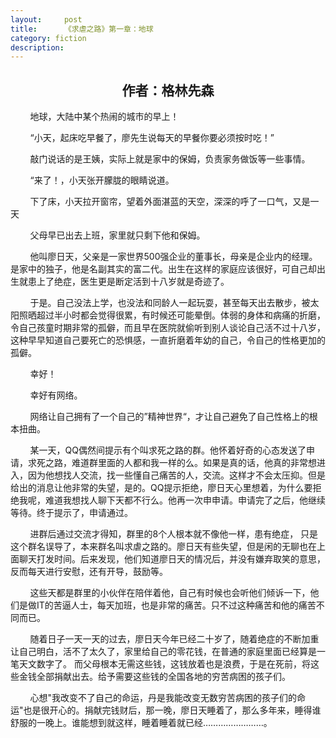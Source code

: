 ```yaml
---
layout:     post
title:      《求虐之路》第一章：地球
category: fiction
description:
---
```


## <center>作者：格林先森</center>

&nbsp;&nbsp;&nbsp;&nbsp;&nbsp;&nbsp;&nbsp;&nbsp;地球，大陆中某个热闹的城市的早上！

&nbsp;&nbsp;&nbsp;&nbsp;&nbsp;&nbsp;&nbsp;&nbsp;“小天，起床吃早餐了，廖先生说每天的早餐你要必须按时吃！”

&nbsp;&nbsp;&nbsp;&nbsp;&nbsp;&nbsp;&nbsp;&nbsp;敲门说话的是王姨，实际上就是家中的保姆，负责家务做饭等一些事情。

&nbsp;&nbsp;&nbsp;&nbsp;&nbsp;&nbsp;&nbsp;&nbsp;“来了！，小天张开朦胧的眼睛说道。

&nbsp;&nbsp;&nbsp;&nbsp;&nbsp;&nbsp;&nbsp;&nbsp;下了床，小天拉开窗帘，望着外面湛蓝的天空，深深的呼了一口气，又是一天

&nbsp;&nbsp;&nbsp;&nbsp;&nbsp;&nbsp;&nbsp;&nbsp;父母早已出去上班，家里就只剩下他和保姆。

&nbsp;&nbsp;&nbsp;&nbsp;&nbsp;&nbsp;&nbsp;&nbsp;他叫廖日天，父亲是一家世界500强企业的董事长，母亲是企业内的经理。是家中的独子，他是名副其实的富二代。出生在这样的家庭应该很好，可自己却出生就患上了绝症，医生更是断定活到十八岁就是奇迹了。

&nbsp;&nbsp;&nbsp;&nbsp;&nbsp;&nbsp;&nbsp;&nbsp;于是。自己没法上学，也没法和同龄人一起玩耍，甚至每天出去散步，被太阳照晒超过半小时都会觉得很累，有时候还可能晕倒。体弱的身体和病痛的折磨，令自己孩童时期非常的孤僻，而且早在医院就偷听到别人谈论自己活不过十八岁，这种早早知道自己要死亡的恐惧感，一直折磨着年幼的自己，令自己的性格更加的孤僻。

&nbsp;&nbsp;&nbsp;&nbsp;&nbsp;&nbsp;&nbsp;&nbsp;幸好！

&nbsp;&nbsp;&nbsp;&nbsp;&nbsp;&nbsp;&nbsp;&nbsp;幸好有网络。

&nbsp;&nbsp;&nbsp;&nbsp;&nbsp;&nbsp;&nbsp;&nbsp;网络让自己拥有了一个自己的”精神世界“，才让自己避免了自己性格上的根本扭曲。

&nbsp;&nbsp;&nbsp;&nbsp;&nbsp;&nbsp;&nbsp;&nbsp;某一天，QQ偶然间提示有个叫求死之路的群。他怀着好奇的心态发送了申请，求死之路，难道群里面的人都和我一样的么。如果是真的话，他真的非常想进入，因为他想找人交流，找一些懂自己痛苦的人，交流。这样才不会太压抑。但是给出的消息让他非常的失望，是的。QQ提示拒绝，廖日天心里想着，为什么要拒绝我呢，难道我想找人聊下天都不行么。他再一次申申请。申请完了之后，他继续等待。终于提示了，申请通过。

&nbsp;&nbsp;&nbsp;&nbsp;&nbsp;&nbsp;&nbsp;&nbsp;进群后通过交流才得知，群里的8个人根本就不像他一样，患有绝症， 只是这个群名误导了，本来群名叫求虐之路的。廖日天有些失望，但是闲的无聊也在上面聊天打发时间。后来发现，他们知道廖日天的情况后，并没有嫌弃取笑的意思，反而每天进行安慰，还有开导，鼓励等。

&nbsp;&nbsp;&nbsp;&nbsp;&nbsp;&nbsp;&nbsp;&nbsp;这些天都是群里的小伙伴在陪伴着他，自己有时候也会听他们倾诉一下，他们是做IT的苦逼人士，每天加班，也是非常的痛苦。只不过这种痛苦和他的痛苦不同而已。

&nbsp;&nbsp;&nbsp;&nbsp;&nbsp;&nbsp;&nbsp;&nbsp;随着日子一天一天的过去，廖日天今年已经二十岁了，随着绝症的不断加重让自己明白，活不了太久了，家里给自己的零花钱，在普通的家庭里面已经算是一笔天文数字了。 而父母根本无需这些钱，这钱放着也是浪费，于是在死前，将这些金钱全部捐献出去。给予需要这些钱的全国各地的穷苦病困的孩子们。

&nbsp;&nbsp;&nbsp;&nbsp;&nbsp;&nbsp;&nbsp;&nbsp;心想"我改变不了自己的命运，丹是我能改变无数穷苦病困的孩子们的命运"也是很开心的。捐献完钱财后，那一晚，廖日天睡着了，那么多年来，睡得谁舒服的一晚上。谁能想到就这样，睡着睡着就已经……………………。